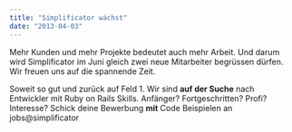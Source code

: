 ```yaml
---
title: "Simplificator wächst"
date: "2013-04-03"
---
```


Mehr Kunden und mehr Projekte bedeutet auch mehr Arbeit. Und darum wird Simplificator im Juni gleich zwei neue Mitarbeiter begrüssen dürfen. Wir freuen uns auf die spannende Zeit.

Soweit so gut und zurück auf Feld 1. Wir sind **auf der Suche** nach Entwickler mit Ruby on Rails Skills. Anfänger? Fortgeschritten? Profi? Interesse? Schick deine Bewerbung **mit** Code Beispielen an jobs@simplificator

